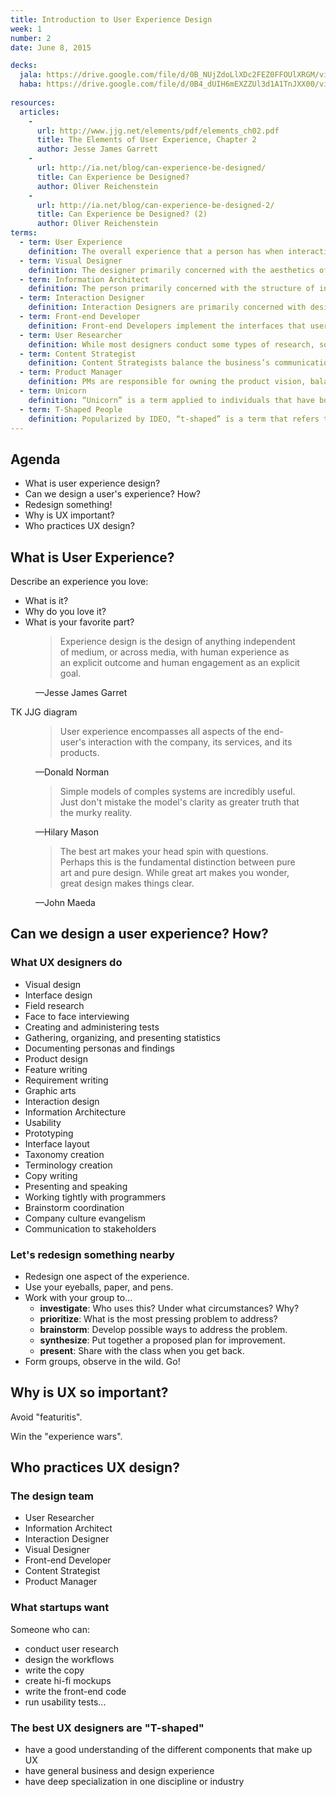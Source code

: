 ```yaml
---
title: Introduction to User Experience Design
week: 1
number: 2
date: June 8, 2015

decks:
  jala: https://drive.google.com/file/d/0B_NUjZdoLlXDc2FEZ0FFOUlXRGM/view?usp=sharing
  haba: https://drive.google.com/file/d/0B4_dUIH6mEXZZUl3d1A1TnJXX00/view?usp=sharing
  
resources:
  articles:
    -
      url: http://www.jjg.net/elements/pdf/elements_ch02.pdf
      title: The Elements of User Experience, Chapter 2
      author: Jesse James Garrett
    -
      url: http://ia.net/blog/can-experience-be-designed/
      title: Can Experience be Designed?
      author: Oliver Reichenstein
    -
      url: http://ia.net/blog/can-experience-be-designed-2/
      title: Can Experience be Designed? (2)
      author: Oliver Reichenstein
terms:
  - term: User Experience
    definition: The overall experience that a person has when interacting with a product, service, or company.
  - term: Visual Designer
    definition: The designer primarily concerned with the aesthetics of a user interface. Typically trained in graphic design or brand design, the Visual Designer focuses on colors, typography, imagery, texture, and layout details to create a consistent and memorable visual language and enhance user engagement.
  - term: Information Architect
    definition: The person primarily concerned with the structure of information presented to the user, both across and within pages. They focus on helping users find what they are looking for by trying to understand how users organize information in their heads. IA specialists may have backgrounds in information science or library science. The Information Architect is the predecessor of the UX Designer, so most have a broad skillset including interaction design and wireframing.
  - term: Interaction Designer
    definition: Interaction Designers are primarily concerned with designing how users move through steps to complete tasks and how the system responds to user input. They may come from a variety of backgrounds, including product design, information architecture, service design, and process design. They are typically responsible for understanding user journeys, designing user task flows, creating interaction patterns, and designing interface affordances.
  - term: Front-end Developer
    definition: Front-end Developers implement the interfaces that users see and interact with. They write code in HTML, CSS, and JavaScript that ultimately defines how the interface ends up looking and feeling in a browser. They may be considered the front-line of the user experience.
  - term: User Researcher
    definition: While most designers conduct some types of research, some organizations have dedicated researchers to better understand users’ needs and whether or not a design can meet them effectively. Researchers are trained in a variety of qualitative and quantitative methods including survey design, user interviewing, and usability testing. While some researchers come from design disciplines, many come from social sciences such as anthropology, psychology, and sociology.
  - term: Content Strategist
    definition: Content Strategists balance the business’s communication needs with the content that users seek. They are responsible for managing the content lifecycle, which includes planning, creating, publishing, and maintaining. They often come from information architecture, copywriting, publishing, or marketing backgrounds.
  - term: Product Manager
    definition: PMs are responsible for owning the product vision, balancing user needs with business needs, and managing development and feature rollout schedules. Typically product managers have general business and management experience, domain knowledge, and experience as a designer or engineer. Many have MBAs.
  - term: Unicorn
    definition: “Unicorn” is a term applied to individuals that have both a broad and deep skillset, typically covering both design and development.
  - term: T-Shaped People
    definition: Popularized by IDEO, “t-shaped” is a term that refers to people who have broad knowledge of design, business, development, and product, but specialize in a specific discipline or industry. These people tend to be effective UX designers.
---
```


## Agenda

* What is user experience design?
* Can we design a user's experience? How?
* Redesign something!
* Why is UX important?
* Who practices UX design?

## What is User Experience?

Describe an experience you love:

* What is it?
* Why do you love it?
* What is your favorite part?

<figure>
  <blockquote>Experience design is the design of anything independent of medium, or across media, with human experience as an explicit outcome and human engagement as an explicit goal.</blockquote>
  <figcaption>—Jesse James Garret</figcaption>
</figure>

TK JJG diagram

<figure>
  <blockquote>User experience encompasses all aspects of the end-user's interaction with the company, its services, and its products.</blockquote>
  <figcaption>—Donald Norman</figcaption>
</figure>

<figure>
  <blockquote>Simple models of comples systems are incredibly useful. Just don't mistake the model's clarity as greater truth that the murky reality.</blockquote>
  <figcaption>—Hilary Mason</figcaption>
</figure>

<figure>
  <blockquote>The best art makes your head spin with questions. Perhaps this is the fundamental distinction between pure art and pure design. While great art makes you wonder, great design makes things clear.</blockquote>
  <figcaption>—John Maeda</figcaption>
</figure>

## Can we design a user experience? How?

### What UX designers do

* Visual design
* Interface design
* Field research
* Face to face interviewing
* Creating and administering tests
* Gathering, organizing, and presenting statistics
* Documenting personas and findings
* Product design
* Feature writing
* Requirement writing
* Graphic arts
* Interaction design
* Information Architecture
* Usability
* Prototyping
* Interface layout
* Taxonomy creation
* Terminology creation
* Copy writing
* Presenting and speaking
* Working tightly with programmers
* Brainstorm coordination
* Company culture evangelism
* Communication to stakeholders

### Let's redesign something nearby

* Redesign one aspect of the experience.
* Use your eyeballs, paper, and pens.
* Work with your group to...
  * **investigate**: Who uses this? Under what circumstances? Why?
  * **prioritize**: What is the most pressing problem to address?
  * **brainstorm**: Develop possible ways to address the problem.
  * **synthesize**: Put together a proposed plan for improvement.
  * **present**: Share with the class when you get back.
* Form groups, observe in the wild. Go!


## Why is UX so important?

Avoid "featuritis".

Win the "experience wars".

## Who practices UX design?

### The design team

* User Researcher
* Information Architect
* Interaction Designer
* Visual Designer
* Front-end Developer
* Content Strategist
* Product Manager

### What startups want

Someone who can:

* conduct user research
* design the workflows
* write the copy
* create hi-fi mockups
* write the front-end code
* run usability tests...

### The best UX designers are "T-shaped"

* have a good understanding of the different components that make up UX
* have general business and design experience
* have deep specialization in one discipline or industry